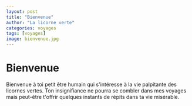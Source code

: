 ```yaml
---
layout: post
title: "Bienvenue"
author: "La licorne verte"
categories: voyages
tags: [voyages]
image: bienvenue.jpg
---
```


# Bienvenue

Bienvenue à toi petit être humain qui s'intéresse à la vie palpitante des licornes vertes. Ton insignifiance ne pourra se combler dans mes voyages mais peut-être t'offrir quelques instants de répits dans ta vie misérable.



